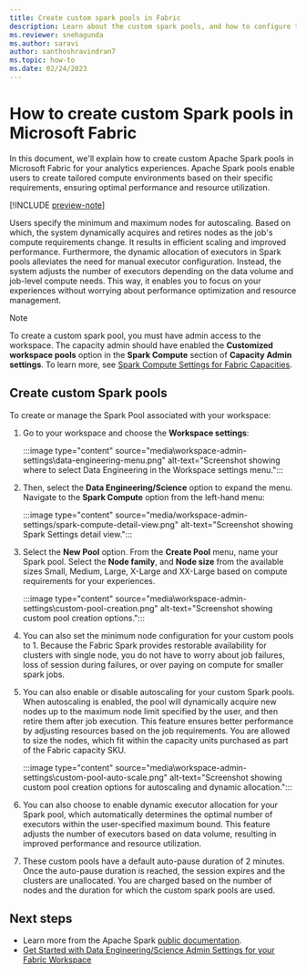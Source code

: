 ```yaml
---
title: Create custom spark pools in Fabric
description: Learn about the custom spark pools, and how to configure them from Fabric workspace settings.
ms.reviewer: snehagunda
ms.author: saravi
author: santhoshravindran7
ms.topic: how-to
ms.date: 02/24/2023
---
```

# How to create custom Spark pools in Microsoft Fabric

In this document, we'll explain how to create custom Apache Spark pools in Microsoft Fabric for your analytics experiences. Apache Spark pools enable users to create tailored compute environments based on their specific requirements, ensuring optimal performance and resource utilization.

[!INCLUDE [preview-note](../includes/preview-note.md)]

Users specify the minimum and maximum nodes for autoscaling. Based on which, the system dynamically acquires and retires nodes as the job's compute requirements change. It results in efficient scaling and improved performance. Furthermore, the dynamic allocation of executors in Spark pools alleviates the need for manual executor configuration. Instead, the system adjusts the number of executors depending on the data volume and job-level compute needs. This way, it enables you to focus on your experiences without worrying about performance optimization and resource management.

> [!NOTE]
> To create a custom spark pool, you must have admin access to the workspace. The capacity admin should have enabled the **Customized workspace pools** option in the **Spark Compute** section of **Capacity Admin settings**. To learn more, see [Spark Compute Settings for Fabric Capacities](capacity-settings-management.md).

## Create custom Spark pools

To create or manage the Spark Pool associated with your workspace:

1. Go to your workspace and choose the **Workspace settings**:

   :::image type="content" source="media\workspace-admin-settings\data-engineering-menu.png" alt-text="Screenshot showing where to select Data Engineering in the Workspace settings menu.":::

1. Then, select the **Data Engineering/Science** option to expand the menu. Navigate to the **Spark Compute** option from the left-hand menu:

   :::image type="content" source="media/workspace-admin-settings/spark-compute-detail-view.png" alt-text="Screenshot showing Spark Settings detail view.":::

1. Select the **New Pool** option. From the **Create Pool** menu, name your Spark pool. Select the **Node family**, and **Node size** from the available sizes Small, Medium, Large, X-Large and XX-Large based on compute requirements for your experiences.

   :::image type="content" source="media\workspace-admin-settings\custom-pool-creation.png" alt-text="Screenshot showing custom pool creation options.":::

1. You can also set the minimum node configuration for your custom pools to 1. Because the Fabric Spark provides restorable availability for clusters with single node, you do not have to worry about job failures, loss of session during failures, or over paying on compute for smaller spark jobs.

1. You can also enable or disable autoscaling for your custom Spark pools. When autoscaling is enabled, the pool will dynamically acquire new nodes up to the maximum node limit specified by the user, and then retire them after job execution. This feature ensures better performance by adjusting resources based on the job requirements. You are allowed to size the nodes, which fit within the capacity units purchased as part of the Fabric capacity SKU.

   :::image type="content" source="media\workspace-admin-settings\custom-pool-auto-scale.png" alt-text="Screenshot showing custom pool creation options for autoscaling and dynamic allocation.":::

1. You can also choose to enable dynamic executor allocation for your Spark pool, which automatically determines the optimal number of executors within the user-specified maximum bound. This feature adjusts the number of executors based on data volume, resulting in improved performance and resource utilization.

1. These custom pools have a default auto-pause duration of 2 minutes. Once the auto-pause duration is reached, the session expires and the clusters are unallocated. You are charged based on the number of nodes and the duration for which the custom spark pools are used.

## Next steps

* Learn more from the Apache Spark [public documentation](https://spark.apache.org/docs/latest/configuration.html).
* [Get Started with Data Engineering/Science Admin Settings for your Fabric Workspace](workspace-admin-settings.md)

